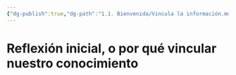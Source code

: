 ```yaml
---
{"dg-publish":true,"dg-path":"1.1. Bienvenida/Vincula la información.md","permalink":"/1-1-bienvenida/vincula-la-informacion/","tags":["CerebroDigital"]}
---
```


# Reflexión inicial, o por qué vincular nuestro conocimiento

